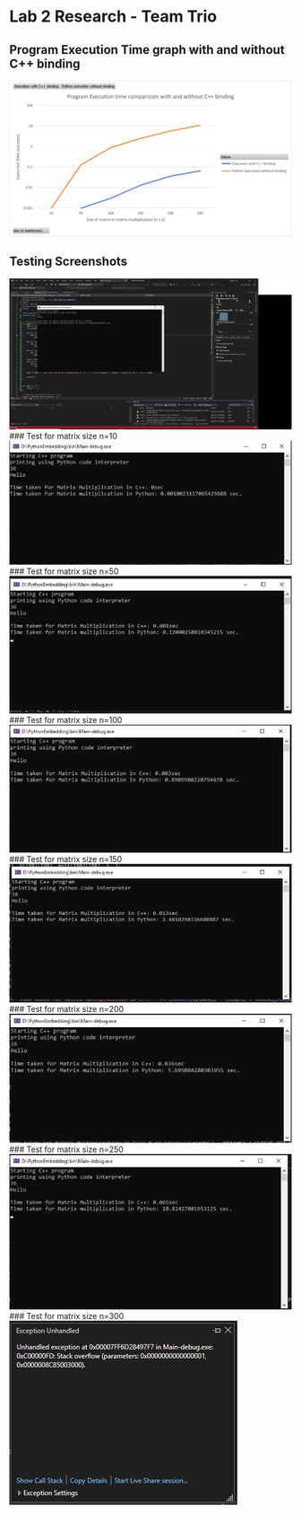 # Lab 2 Research - Team Trio

## Program Execution Time graph with and without C++ binding

<img src="https://github.com/Sushmitha-93/Python---C-Binding/blob/54e8a078878ccf1245310781285c4bc5aa431255/Execution%20time%20graph.png" />

## Testing Screenshots
<img src="https://github.com/Sushmitha-93/Python---C-Binding/blob/7b02351ff4bab9149e19bb65a930c4d321fed4d7/program%20execution%20on%20visual%20studio%20screenshot.png"/>
### Test for matrix size n=10
<img src="https://github.com/Sushmitha-93/Python---C-Binding/blob/54e8a078878ccf1245310781285c4bc5aa431255/size%2010.png" />
### Test for matrix size n=50
<img src="https://github.com/Sushmitha-93/Python---C-Binding/blob/54e8a078878ccf1245310781285c4bc5aa431255/size%2050.png" />
### Test for matrix size n=100
<img src="https://github.com/Sushmitha-93/Python---C-Binding/blob/54e8a078878ccf1245310781285c4bc5aa431255/Execution%20time%20for%20matrix%20size%20100.png" />
### Test for matrix size n=150
<img src="https://github.com/Sushmitha-93/Python---C-Binding/blob/54e8a078878ccf1245310781285c4bc5aa431255/size%20150.png" />
### Test for matrix size n=200
<img src="https://github.com/Sushmitha-93/Python---C-Binding/blob/54e8a078878ccf1245310781285c4bc5aa431255/size%20200.png" />
### Test for matrix size n=250
<img src="https://github.com/Sushmitha-93/Python---C-Binding/blob/54e8a078878ccf1245310781285c4bc5aa431255/Size%20250.png" />
### Test for matrix size n=300
<img src="https://github.com/Sushmitha-93/Python---C-Binding/blob/54e8a078878ccf1245310781285c4bc5aa431255/Size%20300%20-%20Stack%20overflow%20exception%20in%20C++.png" />
